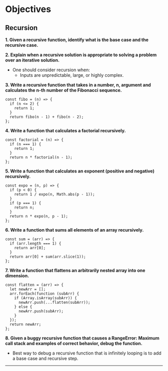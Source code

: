 **Objectives**
==============

**Recursion**
-------------

**1. Given a recursive function, identify what is the base case and the recursive case.**

**2. Explain when a recursive solution is appropriate to solving a problem over an iterative solution.**

-   One should consider recursion when:
    -   Inputs are unpredictable, large, or highly complex.

**3. Write a recursive function that takes in a number, n, argument and calculates the n-th number of the Fibonacci sequence.**

    const fibo = (n) => {
      if (n <= 2) {
        return 1;
      }
      return fibo(n - 1) + fibo(n - 2);
    };

**4. Write a function that calculates a factorial recursively.**

    const factorial = (n) => {
      if (n === 1) {
        return 1;
      }
      return n * factorial(n - 1);
    };

**5. Write a function that calculates an exponent (positive and negative) recursively.**

    const expo = (n, p) => {
      if (p < 0) {
        return 1 / expo(n, Math.abs(p - 1));
      }
      if (p === 1) {
        return n;
      }
      return n * expo(n, p - 1);
    };

**6. Write a function that sums all elements of an array recursively.**

    const sum = (arr) => {
      if (arr.length === 1) {
        return arr[0];
      }
      return arr[0] + sum(arr.slice(1));
    };

**7. Write a function that flattens an arbitrarily nested array into one dimension.**

    const flatten = (arr) => {
      let newArr = [];
      arr.forEach(function (subArr) {
        if (Array.isArray(subArr)) {
          newArr.push(...flatten(subArr));
        } else {
          newArr.push(subArr);
        }
      });
      return newArr;
    };

**8. Given a buggy recursive function that causes a RangeError: Maximum call stack and examples of correct behavior, debug the function.**

-   Best way to debug a recursive function that is infinitely looping is to add a base case and recursive step.

------------------------------------------------------------------------
